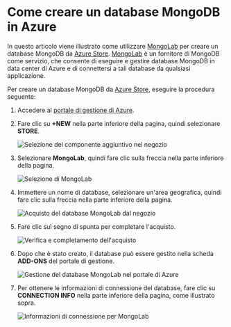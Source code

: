 # Come creare un database MongoDB in Azure

In questo articolo viene illustrato come utilizzare [MongoLab][1] per
creare un database MongoDB da [Azure Store](/en-us/store/overview/).
[MongoLab][1] è un fornitore di MongoDB come servizio, che consente di
eseguire e gestire database MongoDB in data center di Azure e di
connettersi a tali database da qualsiasi applicazione.

Per creare un database MongoDB da [Azure Store](/en-us/store/overview/),
eseguire la procedura seguente:

1.  Accedere al [portale di gestione di Azure][2].
2.  Fare clic su **+NEW** nella parte inferiore della pagina, quindi
    selezionare **STORE**.
    
    ![Selezione del componente aggiuntivo nel
    negozio](./media/create-mongolab-mongodb/select-store.png)

3.  Selezionare **MongoLab**, quindi fare clic sulla freccia nella parte
    inferiore della pagina.
    
    ![Selezione di
    MongoLab](./media/create-mongolab-mongodb/select-mongo-db.png)

4.  Immettere un nome di database, selezionare un'area geografica,
    quindi fare clic sulla freccia nella parte inferiore della pagina.
    
    ![Acquisto del database MongoLab dal
    negozio](./media/create-mongolab-mongodb/purchase-mongodb.png)

5.  Fare clic sul segno di spunta per completare l'acquisto.
    
    ![Verifica e completamento
    dell'acquisto](./media/create-mongolab-mongodb/complete-mongolab-purchase.png)

6.  Dopo che è stato creato, il database può essere gestito nella scheda
    **ADD-ONS** del portale di gestione.
    
    ![Gestione del database MongoLab nel portale di
    Azure](./media/create-mongolab-mongodb/manage-mongolab-add-on.png)

7.  Per ottenere le informazioni di connessione del database, fare clic
    su **CONNECTION INFO** nella parte inferiore della pagina, come
    illustrato sopra.
    
    ![Informazioni di connessione per
    MongoLab](./media/create-mongolab-mongodb/mongolab-conn-info.png)



[1]: https://mongolab.com/home
[2]: http://windows.azure.com/
